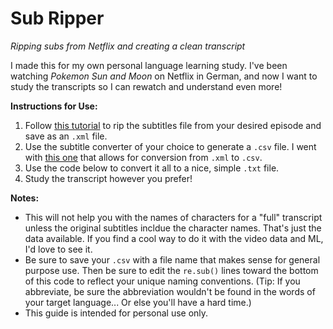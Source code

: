 # Sub Ripper
*Ripping subs from Netflix and creating a clean transcript*

I made this for my own personal language learning study. I've been watching *Pokemon Sun and Moon* on Netflix in German, and now I want to study the transcripts so I can rewatch and understand even more!

**Instructions for Use:**
1. Follow [this tutorial](https://forum.videohelp.com/threads/382919-How-to-extract-Netflix-subtitles) to rip the subtitles file from your desired episode and save as an `.xml` file.
2. Use the subtitle converter of your choice to generate a `.csv` file. I went with [this one](https://gotranscript.com/subtitle-converter) that allows for conversion from `.xml` to `.csv`.
3. Use the code below to convert it all to a nice, simple `.txt` file.
4. Study the transcript however you prefer!

**Notes:**
- This will not help you with the names of characters for a "full" transcript unless the original subtitles incldue the character names. That's just the data available. If you find a cool way to do it with the video data and ML, I'd love to see it.
- Be sure to save your `.csv` with a file name that makes sense for general purpose use. Then be sure to edit the `re.sub()` lines toward the bottom of this code to reflect your unique naming conventions. (Tip: If you abbreviate, be sure the abbreviation wouldn't be found in the words of your target language... Or else you'll have a hard time.)
- This guide is intended for personal use only.
